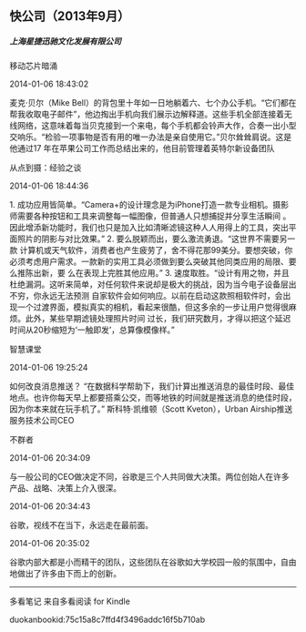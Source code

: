 ## 快公司（2013年9月）

##### 上海星捷迅驰文化发展有限公司

  

  移动芯片暗涌

  

2014-01-06 18:43:02

麦克·贝尔（Mike Bell）的背包里十年如一日地躺着六、七个办公手机。“它们都在帮我收取电子邮件”，他边掏出手机向我们展示边解释道。这些手机全部连接着无
线网络，这意味着每当贝克接到一个来电，每个手机都会铃声大作，合奏一出小型交响乐。“检验一项事物是否有用的唯一办法是亲自使用它。”贝尔耸耸肩说。这是他通过17
年在苹果公司工作而总结出来的，他目前管理着英特尔新设备团队

  

  从点到摄：经验之谈

  

2014-01-06 18:44:36

1\. 成功应用皆简单。“Camera+的设计理念是为iPhone打造一款专业相机。摄影师需要各种按钮和工具来调整每一幅图像，但普通人只想捕捉并分享生活瞬间
。因此增添新功能时，我们也只是加入比如清晰滤镜这种人人用得上的工具，突出平面照片的阴影与对比效果。” 2. 要么脱颖而出，要么激流勇退。“这世界不需要另一款
计算机或天气软件，消费者也产生疲劳了，舍不得花那99美分。要想突破，你必须考虑用户需求。一款新的实用工具必须做到要么突破其他同类应用的局限、要么推陈出新，要
么在表现上完胜其他应用。” 3. 速度取胜。“设计有用之物，并且杜绝漏洞。这听来简单，对任何软件来说却是极大的挑战，因为当今电子设备层出不穷，你永远无法预测
自家软件会如何响应。以前在启动这款照相软件时，会出现一个过渡界面，模拟真实的相机，看起来很酷，但这多余的一步让用户觉得很麻烦。此外，某些早期滤镜处理照片时间
过长，我们研究数月，才得以把这个延迟时间从20秒缩短为‘一触即发’，总算像模像样。”

  

  智慧课堂

  

2014-01-06 19:25:24

如何改良消息推送？
“在数据科学帮助下，我们计算出推送消息的最佳时段、最佳地点。也许你每天早上都要搭乘公交，而等地铁的时间就是推送消息的绝佳时段，因为你本来就在玩手机了。”
斯科特·凯维顿（Scott Kveton），Urban Airship推送服务技术公司CEO

  

  不群者

  

2014-01-06 20:34:09

与一般公司的CEO做决定不同，谷歌是三个人共同做大决策。两位创始人在许多产品、战略、决策上介入很深。

  

2014-01-06 20:34:43

谷歌，视线不在当下，永远走在最前面。

  

2014-01-06 20:35:02

谷歌内部大都是小而精干的团队，这些团队在谷歌如大学校园一般的氛围中，自由地做出了许多由下而上的创新。

* * *

多看笔记 来自多看阅读 for Kindle

duokanbookid:75c15a8c7ffd4f3496addc16f5b710ab

